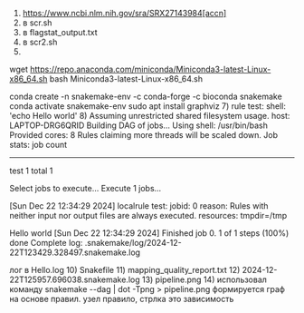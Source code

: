1) https://www.ncbi.nlm.nih.gov/sra/SRX27143984[accn]
2) в scr.sh
3) в flagstat_output.txt
4) в scr2.sh
6)
wget https://repo.anaconda.com/miniconda/Miniconda3-latest-Linux-x86_64.sh
bash Miniconda3-latest-Linux-x86_64.sh

conda create -n snakemake-env -c conda-forge -c bioconda snakemake
conda activate snakemake-env
sudo apt install graphviz
7)
rule test:
    shell:
        'echo Hello world'
8)
Assuming unrestricted shared filesystem usage.
host: LAPTOP-DRG6QRID
Building DAG of jobs...
Using shell: /usr/bin/bash
Provided cores: 8
Rules claiming more threads will be scaled down.
Job stats:
job      count
-----  -------
test         1
total        1

Select jobs to execute...
Execute 1 jobs...

[Sun Dec 22 12:34:29 2024]
localrule test:
    jobid: 0
    reason: Rules with neither input nor output files are always executed.
    resources: tmpdir=/tmp

Hello world
[Sun Dec 22 12:34:29 2024]
Finished job 0.
1 of 1 steps (100%) done
Complete log: .snakemake/log/2024-12-22T123429.328497.snakemake.log



лог в Hello.log
10) Snakefile
11) mapping_quality_report.txt
12) 2024-12-22T125957.696038.snakemake.log
13) pipeline.png
14) использовал команду snakemake --dag | dot -Tpng > pipeline.png
формируется граф на основе правил. узел правило, стрлка это зависимость 